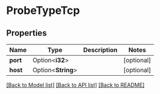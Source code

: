# ProbeTypeTcp

## Properties

Name | Type | Description | Notes
------------ | ------------- | ------------- | -------------
**port** | Option<**i32**> |  | [optional]
**host** | Option<**String**> |  | [optional]

[[Back to Model list]](../README.md#documentation-for-models) [[Back to API list]](../README.md#documentation-for-api-endpoints) [[Back to README]](../README.md)


